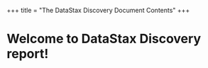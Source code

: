 +++
title = "The DataStax Discovery Document Contents"
+++

# Welcome to DataStax Discovery report!

